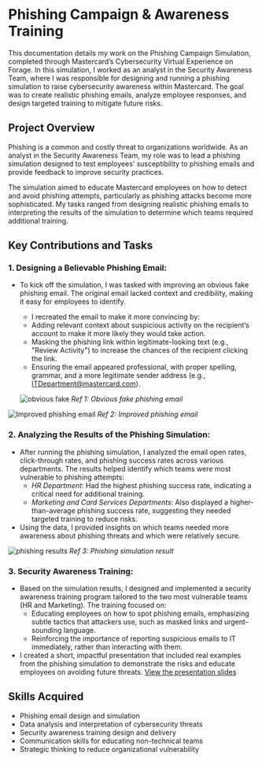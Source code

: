 # Phishing Campaign & Awareness Training

This documentation details my work on the Phishing Campaign Simulation, completed through Mastercard’s Cybersecurity Virtual Experience on Forage. In this simulation, I worked as an analyst in the Security Awareness Team, where I was responsible for designing and running a phishing simulation to raise cybersecurity awareness within Mastercard. The goal was to create realistic phishing emails, analyze employee responses, and design targeted training to mitigate future risks.

## Project Overview

Phishing is a common and costly threat to organizations worldwide. As an analyst in the Security Awareness Team, my role was to lead a phishing simulation designed to test employees’ susceptibility to phishing emails and provide feedback to improve security practices.

The simulation aimed to educate Mastercard employees on how to detect and avoid phishing attempts, particularly as phishing attacks become more sophisticated. My tasks ranged from designing realistic phishing emails to interpreting the results of the simulation to determine which teams required additional training.

## Key Contributions and Tasks

### 1. Designing a Believable Phishing Email:

- To kick off the simulation, I was tasked with improving an obvious fake phishing email. The original email lacked context and credibility, making it easy for employees to identify.
    - I recreated the email to make it more convincing by:
    - Adding relevant context about suspicious activity on the recipient’s account to make it more likely they would take action.
    - Masking the phishing link within legitimate-looking text (e.g., "Review Activity") to increase the chances of the recipient clicking the link.
    - Ensuring the email appeared professional, with proper spelling, grammar, and a more legitimate sender address (e.g., ITDepartment@mastercard.com).

  ![obvious fake](https://github.com/user-attachments/assets/58f015c8-34ab-4287-a601-61339f47a751)
  *Ref 1: Obvious fake phishing email*


 ![Improved phishing email](https://github.com/user-attachments/assets/827487e1-0e92-45ce-b46c-6d2e5cde6b52)
*Ref 2: Improved phishing email*

### 2. Analyzing the Results of the Phishing Simulation:

- After running the phishing simulation, I analyzed the email open rates, click-through rates, and phishing success rates across various departments. The results helped identify which teams were most vulnerable to phishing attempts:
    - *HR Department*: Had the highest phishing success rate, indicating a critical need for additional training.
    - *Marketing and Card Services Departments*: Also displayed a higher-than-average phishing success rate, suggesting they needed targeted training to reduce risks.
- Using the data, I provided insights on which teams needed more awareness about phishing threats and which were relatively secure.

 ![phishing results](https://github.com/user-attachments/assets/e71afe44-2f96-47a2-9c70-33679264a00f)
*Ref 3: Phishing simulation result*

### 3. Security Awareness Training:

- Based on the simulation results, I designed and implemented a security awareness training program tailored to the two most vulnerable teams (HR and Marketing). The training focused on:
    - Educating employees on how to spot phishing emails, emphasizing subtle tactics that attackers use, such as masked links and urgent-sounding language.
    - Reinforcing the importance of reporting suspicious emails to IT immediately, rather than interacting with them.
- I created a short, impactful presentation that included real examples from the phishing simulation to demonstrate the risks and educate employees on avoiding future threats.
<a href="https://docs.google.com/presentation/d/1W6PlVeBqMJlCTZ_MB4JF3wetgtXsDUv4/edit?usp=sharing&ouid=106145505715093302769&rtpof=true&sd=true">View the presentation slides</a>

## Skills Acquired

- Phishing email design and simulation
- Data analysis and interpretation of cybersecurity threats
- Security awareness training design and delivery
- Communication skills for educating non-technical teams
- Strategic thinking to reduce organizational vulnerability
